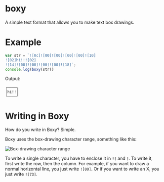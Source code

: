 # boxy
A simple text format that allows you to make text box drawings.

# Example
```js
var str = `![0c]![00]![00]![00]![00]![10]
![02]hi!!![02]
![14]![00]![00]![00]![00]![18]`;
console.log(boxy(str))
```
Output:
```
┌────┐
│hi!!│
└────┘
```

# Writing in Boxy
How do you write in Boxy? Simple.

Boxy uses the box-drawing character range, something like this:

![Box-drawing character range](https://user-images.githubusercontent.com/71789103/174226048-0052941d-336e-4c58-9a67-1ef008936626.png)

To write a single character, you have to enclose it in `![` and `]`. To write it, first write the row, then the column. For example, if you want to draw a normal horizontal line, you just write `![00]`. Or if you want to write an X, you just write `![73]`.
